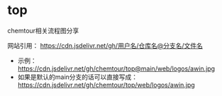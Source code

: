 # top

chemtour相关流程图分享

网站引用：
https://cdn.jsdelivr.net/gh/用户名/仓库名@分支名/文件名
- 示例：https://cdn.jsdelivr.net/gh/chemtour/top@main/web/logos/awin.jpg
- 如果是默认的main分支的话可以直接写成：https://cdn.jsdelivr.net/gh/chemtour/top/web/logos/awin.jpg
